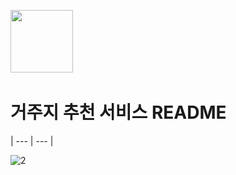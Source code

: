 <img src="https://github.com/user-attachments/assets/f521acdb-4507-4aee-8abd-ac88f80318bb" width="100" height="100"/>&nbsp;<h1>거주지 추천 서비스 README</h1> |
--- | --- |

![2](https://github.com/user-attachments/assets/84dc3382-ae6f-4856-a8f0-2a21242319d3)
